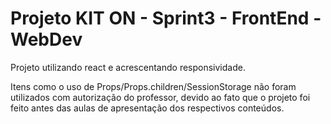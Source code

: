 # Projeto KIT ON - Sprint3 - FrontEnd - WebDev

Projeto utilizando react e acrescentando responsividade.

Itens como o uso de Props/Props.children/SessionStorage não foram utilizados com autorização do professor, devido ao fato que o projeto foi feito antes das aulas de apresentação dos respectivos conteúdos.


